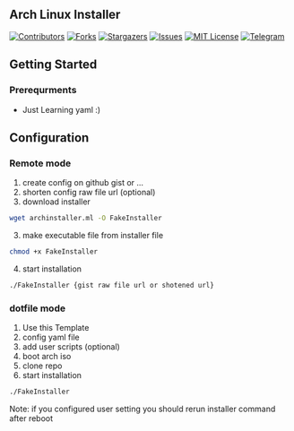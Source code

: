<!-- DevOps.nvim -->
## Arch Linux Installer

[![Contributors][contributors-shield]][contributors-url]
[![Forks][forks-shield]][forks-url]
[![Stargazers][stars-shield]][stars-url]
[![Issues][issues-shield]][issues-url]
[![MIT License][license-shield]][license-url]
[![Telegram][telegram-shield]][telegram-url]

<!-- GETTING STARTED -->
## Getting Started
### Prerequrments

* Just Learning yaml :)

## Configuration
### Remote mode
1. create config on github gist or ...
2. shorten config raw file url (optional)
3. download installer 
```sh
wget archinstaller.ml -O FakeInstaller
```
3. make executable file from installer file
```sh
chmod +x FakeInstaller
```
4. start installation
```sh
./FakeInstaller {gist raw file url or shotened url}
```
### dotfile mode
1. Use this Template
2. config yaml file
3. add user scripts (optional)
4. boot arch iso
5. clone repo
6. start installation
  ```sh
  ./FakeInstaller
  ```
Note: if you configured user setting you should rerun installer command after reboot

<!-- MARKDOWN LINKS & IMAGES -->
<!-- https://www.markdownguide.org/basic-syntax/#reference-style-links -->
[contributors-shield]: https://img.shields.io/github/contributors/FakeSudo/DevOps.nvim?style=for-the-badge
[contributors-url]: https://github.com/FakeSudo/DevOps.nvim/graphs/contributors
[forks-shield]: https://img.shields.io/github/forks/FakeSudo/DevOps.nvim?style=for-the-badge
[forks-url]: https://github.com/FakeSudo/DevOps.nvim/network/members
[stars-shield]: https://img.shields.io/github/stars/FakeSudo/DevOps.nvim?style=for-the-badge
[stars-url]: https://github.com/FakeSudo/DevOps.nvim/stargazers
[issues-shield]: https://img.shields.io/github/issues/FakeSudo/DevOps.nvim?style=for-the-badge
[issues-url]: https://github.com/FakeSudo/DevOps.nvim/issues
[license-shield]: https://img.shields.io/github/license/FakeSudo/DevOps.nvim?style=for-the-badge
[license-url]: https://github.com/FakeSudo/DevOps.nvim/blob/main/LICENSE.md
[telegram-shield]: https://img.shields.io/badge/Telegram-blue.svg?style=for-the-badge&logo=telegram
[telegram-url]: https://t.me/FakeSudo
